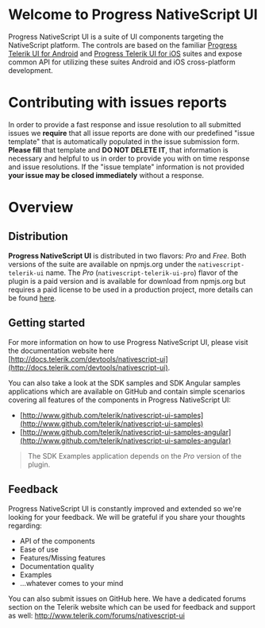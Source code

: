 # Welcome to Progress NativeScript UI
Progress NativeScript UI is a suite of UI components targeting the NativeScript platform. The controls are based on the familiar [Progress Telerik UI for Android](http://www.telerik.com/android-ui) and [Progress Telerik UI for iOS](http://www.telerik.com/ios-ui) suites and expose common API for utilizing these suites Android and iOS cross-platform development.

# Contributing with issues reports
In order to provide a fast response and issue resolution to all submitted issues we **require** that all issue reports are done with our predefined "issue template" that is automatically populated in the issue submission form. **Please fill** that template and **DO NOT DELETE IT**, that information is necessary and helpful to us in order to provide you with on time response and issue resolutions. If the "issue template" information is not provided **your issue may be closed immediately** without a response.

# Overview
## Distribution
**Progress NativeScript UI** is distributed in two flavors: *Pro* and *Free*. Both versions of the suite are available on npmjs.org under the `nativescript-telerik-ui` name. The *Pro* (`nativescript-telerik-ui-pro`) flavor of the plugin is a paid version and is available for download from npmjs.org but requires a paid license to be used in a production project, more details can be found [here](http://www.telerik.com/nativescript-ui).

## Getting started
For more information on how to use Progress NativeScript UI, please visit the documentation website here [http://docs.telerik.com/devtools/nativescript-ui](http://docs.telerik.com/devtools/nativescript-ui).

You can also take a look at the SDK samples and SDK Angular samples applications which are available on GitHub and contain simple scenarios covering all features of the components in Progress NativeScript UI:
- [http://www.github.com/telerik/nativescript-ui-samples](http://www.github.com/telerik/nativescript-ui-samples)
- [http://www.github.com/telerik/nativescript-ui-samples-angular](http://www.github.com/telerik/nativescript-ui-samples-angular)

> The SDK Examples application depends on the *Pro* version of the plugin.

## Feedback
Progress NativeScript UI is constantly improved and extended so we're looking for your feedback. We will be grateful if you share your thoughts regarding:

- API of the components
- Ease of use
- Features/Missing features
- Documentation quality
- Examples
- ...whatever comes to your mind

You can also submit issues on GitHub here. We have a dedicated forums section on the Telerik website which can be used for feedback and support as well:
http://www.telerik.com/forums/nativescript-ui
